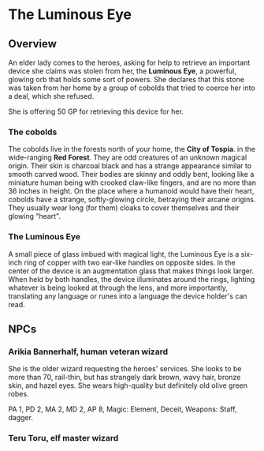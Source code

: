 # The Luminous Eye

## Overview

An elder lady comes to the heroes, asking for help to retrieve an important device she claims was stolen from her, the **Luminous Eye**, a powerful, glowing orb that holds some sort of powers. She declares that this stone was taken from her home by a group of cobolds that tried to coerce her into a deal, which she refused.

She is offering 50 GP for retrieving this device for her.

### The cobolds

The cobolds live in the forests north of your home, the **City of Tospia**. in the wide-ranging **Red Forest**. They are odd creatures of an unknown magical origin. Their skin is charcoal black and has a strange appearance similar to smooth carved wood. Their bodies are skinny and oddly bent, looking like a miniature human being with crooked claw-like fingers, and are no more than 36 inches in height. On the place where a humanoid would have their heart, cobolds have a strange, softly-glowing circle, betraying their arcane origins. They usually wear long (for them) cloaks to cover themselves and their glowing "heart".

### The Luminous Eye

A small piece of glass imbued with magical light, the Luminous Eye is a six-inch ring of copper with two ear-like handles on opposite sides. In the center of the device is an augmentation glass that makes things look larger. When held by both handles, the device illuminates around the rings, lighting whatever is being looked at through the lens, and more importantly, translating any language or runes into a language the device holder's can read.

## NPCs

### Arikia Bannerhalf, human veteran wizard

She is the older wizard requesting the heroes' services. She looks to be more than 70, rail-thin, but has strangely dark brown, wavy hair, bronze skin, and hazel eyes. She wears high-quality but definitely old olive green robes.

PA 1, PD 2, MA 2, MD 2, AP 8, Magic: Element, Deceit, Weapons: Staff, dagger.

### Teru Toru, elf master wizard

